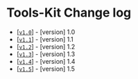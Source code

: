 # Tools-Kit Change log

* [[`v1.0`](https://github.com/BlackB1RD-Development/tools-kit/tree/v1.0)] - [version] 1.0
* [[`v1.1`](https://github.com/BlackB1RD-Development/tools-kit/tree/v1.1)] - [version] 1.1
* [[`v1.2`](https://github.com/BlackB1RD-Development/tools-kit/tree/v1.2)] - [version] 1.2
* [[`v1.3`](https://github.com/BlackB1RD-Development/tools-kit/tree/v1.3)] - [version] 1.3
* [[`v1.4`](https://github.com/BlackB1RD-Development/tools-kit/tree/v1.4)] - [version] 1.4
* [[`v1.5`](https://github.com/BlackB1RD-Development/tools-kit/tree/v1.5)] - [version] 1.5
